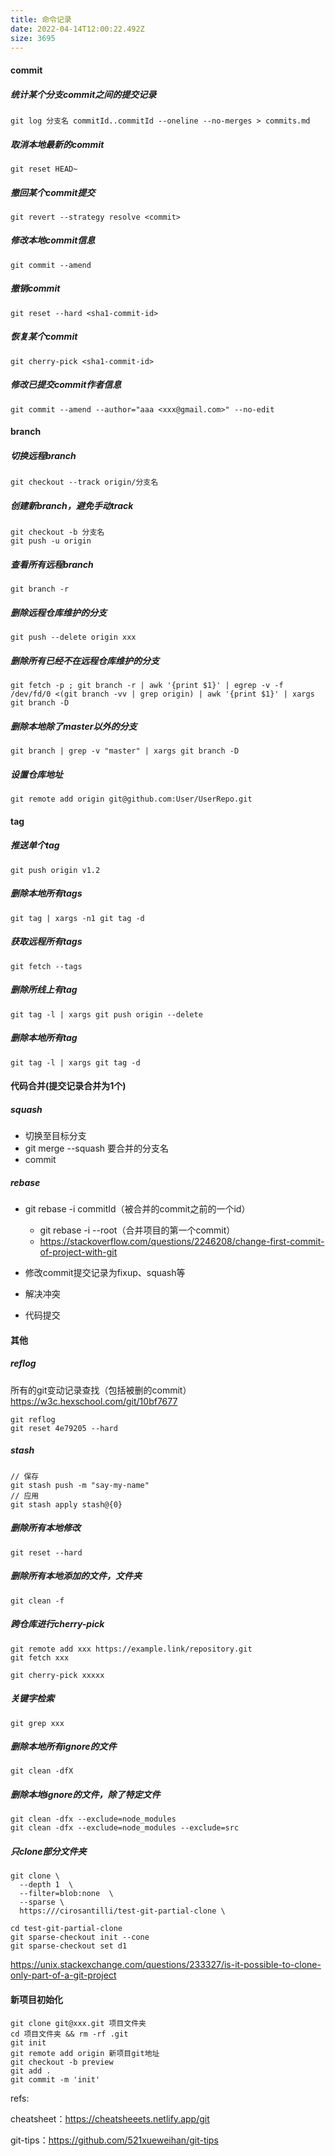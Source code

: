 ```yaml
---
title: 命令记录
date: 2022-04-14T12:00:22.492Z
size: 3695
---
```

#### commit

##### 统计某个分支commit之间的提交记录
```shell
git log 分支名 commitId..commitId --oneline --no-merges > commits.md
```

##### 取消本地最新的commit
```shell
git reset HEAD~
```

##### 撤回某个commit提交
```shell
git revert --strategy resolve <commit>
```

##### 修改本地commit信息
```shell
git commit --amend
```

##### 撤销commit
```shell
git reset --hard <sha1-commit-id>
```
##### 恢复某个commit
```shell
git cherry-pick <sha1-commit-id>
```
##### 修改已提交commit作者信息
```shell
git commit --amend --author="aaa <xxx@gmail.com>" --no-edit
```



#### branch

##### 切换远程branch
```shell
git checkout --track origin/分支名
```
##### 创建新branch，避免手动track
```shell
git checkout -b 分支名
git push -u origin
```

##### 查看所有远程branch
```shell
git branch -r
```

##### 删除远程仓库维护的分支
```shell
git push --delete origin xxx
```

##### 删除所有已经不在远程仓库维护的分支
```shell
git fetch -p ; git branch -r | awk '{print $1}' | egrep -v -f /dev/fd/0 <(git branch -vv | grep origin) | awk '{print $1}' | xargs git branch -D
```

##### 删除本地除了master以外的分支
```shell
git branch | grep -v "master" | xargs git branch -D 
```

##### 设置仓库地址

```shell
git remote add origin git@github.com:User/UserRepo.git
```



#### tag

##### 推送单个tag
```shell
git push origin v1.2
```

##### 删除本地所有tags
```shell
git tag | xargs -n1 git tag -d
```

##### 获取远程所有tags
```shell
git fetch --tags
```

##### 删除所线上有tag
```shell
git tag -l | xargs git push origin --delete
```
##### 删除本地所有tag
```shell
git tag -l | xargs git tag -d
```



#### 代码合并(提交记录合并为1个)

##### squash

- 切换至目标分支
- git merge --squash 要合并的分支名
- commit

##### rebase

- git rebase -i commitId（被合并的commit之前的一个id）
  - git rebase -i --root（合并项目的第一个commit）
  - https://stackoverflow.com/questions/2246208/change-first-commit-of-project-with-git

- 修改commit提交记录为fixup、squash等
- 解决冲突
- 代码提交



#### 其他

##### reflog

所有的git变动记录查找（包括被删的commit）https://w3c.hexschool.com/git/10bf7677

```shell
git reflog
git reset 4e79205 --hard
```
##### stash

```shell
// 保存
git stash push -m "say-my-name"
// 应用
git stash apply stash@{0}
```

##### 删除所有本地修改
```shell
git reset --hard
```
##### 删除所有本地添加的文件，文件夹
```shell
git clean -f
```

##### 跨仓库进行cherry-pick
```shell
git remote add xxx https://example.link/repository.git
git fetch xxx

git cherry-pick xxxxx
```

##### 关键字检索

```shell
git grep xxx
```

##### 删除本地所有ignore的文件

```shell
git clean -dfX
```

##### 删除本地ignore的文件，除了特定文件

```shell
git clean -dfx --exclude=node_modules
git clean -dfx --exclude=node_modules --exclude=src
```

##### 只clone部分文件夹

```shell
git clone \
  --depth 1  \
  --filter=blob:none  \
  --sparse \
  https:///cirosantilli/test-git-partial-clone \

cd test-git-partial-clone
git sparse-checkout init --cone
git sparse-checkout set d1
```

https://unix.stackexchange.com/questions/233327/is-it-possible-to-clone-only-part-of-a-git-project



#### 新项目初始化

```shell
git clone git@xxx.git 项目文件夹
cd 项目文件夹 && rm -rf .git 
git init
git remote add origin 新项目git地址
git checkout -b preview
git add .
git commit -m 'init'
```



refs:

cheatsheet：https://cheatsheeets.netlify.app/git

git-tips：https://github.com/521xueweihan/git-tips

